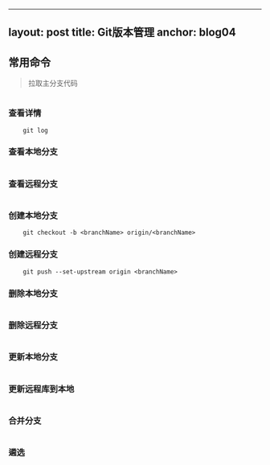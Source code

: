 <!--
 * @Author: Leeking
 * @Date: 2023-09-08 15:22:59
-->
---
layout: post
title: Git版本管理
anchor: blog04
---  

## 常用命令

> 拉取主分支代码

``` git clone <url>
```

### 查看详情

``` git status
    git log
```

### 查看本地分支

``` git branch
```

### 查看远程分支

``` git branch -a
```

### 创建本地分支

``` git checkout -b <branchName>
    git checkout -b <branchName> origin/<branchName>
```

### 创建远程分支

``` git checkout -b <branchName>
    git push --set-upstream origin <branchName>
```

### 删除本地分支

``` git branch -d <branchName>
```

### 删除远程分支

``` git push origin --delete <branchName>
```

### 更新本地分支

``` git pull
```

### 更新远程库到本地

``` git fetch origin
```

### 合并分支

``` git merge <branchName>
```

### 遴选

``` git cherry-pick <commitHash1> <commitHash2> ...
```
